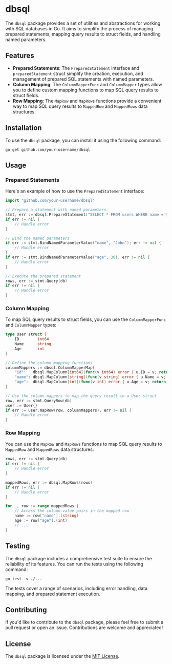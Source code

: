 # dbsql

The `dbsql` package provides a set of utilities and abstractions for working with SQL databases in Go. It aims to simplify the process of managing prepared statements, mapping query results to struct fields, and handling named parameters.

## Features

- **Prepared Statements**: The `PreparedStatement` interface and `preparedStatement` struct simplify the creation, execution, and management of prepared SQL statements with named parameters.
- **Column Mapping**: The `ColumnMapperFunc` and `ColumnMapper` types allow you to define custom mapping functions to map SQL query results to struct fields.
- **Row Mapping**: The `MapRow` and `MapRows` functions provide a convenient way to map SQL query results to `MappedRow` and `MappedRows` data structures.

## Installation

To use the `dbsql` package, you can install it using the following command:

```
go get github.com/your-username/dbsql
```

## Usage

### Prepared Statements

Here's an example of how to use the `PreparedStatement` interface:

```go
import "github.com/your-username/dbsql"

// Prepare a statement with named parameters
stmt, err := dbsql.PrepareStatement("SELECT * FROM users WHERE name = @name AND age > @age")
if err != nil {
    // Handle error
}

// Bind the named parameters
if err := stmt.BindNamedParameterValue("name", "John"); err != nil {
    // Handle error
}
if err := stmt.BindNamedParameterValue("age", 30); err != nil {
    // Handle error
}

// Execute the prepared statement
rows, err := stmt.Query(db)
if err != nil {
    // Handle error
}
```

### Column Mapping

To map SQL query results to struct fields, you can use the `ColumnMapperFunc` and `ColumnMapper` types:

```go
type User struct {
    ID        int64
    Name      string
    Age       int
}

// Define the column mapping functions
columnMappers := dbsql.ColumnMapperMap{
    "id":   dbsql.MapColumn[int64](func(v int64) error { u.ID = v; return nil }),
    "name": dbsql.MapColumn[string](func(v string) error { u.Name = v; return nil }),
    "age":  dbsql.MapColumn[int](func(v int) error { u.Age = v; return nil }),
}

// Use the column mappers to map the query result to a User struct
row, err := stmt.QueryRow(db)
user := User{}
if err := user.mapRow(row, columnMappers); err != nil {
    // Handle error
}
```

### Row Mapping

You can use the `MapRow` and `MapRows` functions to map SQL query results to `MappedRow` and `MappedRows` data structures:

```go
rows, err := stmt.Query(db)
if err != nil {
    // Handle error
}

mappedRows, err := dbsql.MapRows(rows)
if err != nil {
    // Handle error
}

for _, row := range mappedRows {
    // Access the column-value pairs in the mapped row
    name := row["name"].(string)
    age := row["age"].(int)
    // ...
}
```

## Testing

The `dbsql` package includes a comprehensive test suite to ensure the reliability of its features. You can run the tests using the following command:

```
go test -v ./...
```

The tests cover a range of scenarios, including error handling, data mapping, and prepared statement execution.

## Contributing

If you'd like to contribute to the `dbsql` package, please feel free to submit a pull request or open an issue. Contributions are welcome and appreciated!

## License

The `dbsql` package is licensed under the [MIT License](LICENSE).
